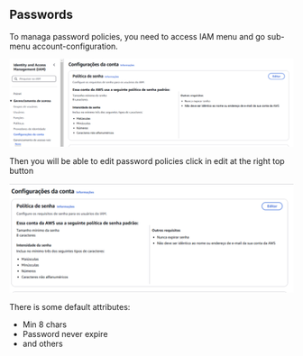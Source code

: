 ## Passwords

To managa password policies, you need to access IAM menu and go sub-menu account-configuration.

![alt text](img/accoung-configuration-sub-menu.png "Account configuration sub-menu")

Then you will be able to edit password policies click in edit at the right top button

![alt text](img/edit-password-policies.png "Edit password policies")

There is some default attributes:

* Min 8 chars
* Password never expire
* and others

